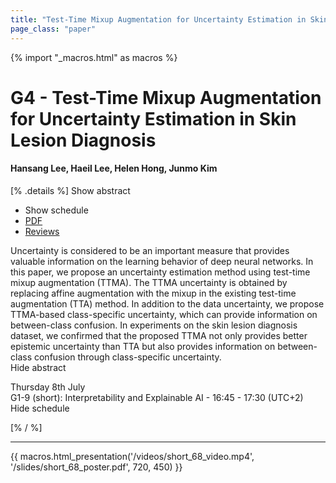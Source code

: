 ```yaml
---
title: "Test-Time Mixup Augmentation for Uncertainty Estimation in Skin Lesion Diagnosis"
page_class: "paper"
---
```


{% import "_macros.html" as macros %}

# G4 - Test-Time Mixup Augmentation for Uncertainty Estimation in Skin Lesion Diagnosis

#### Hansang Lee, Haeil Lee, Helen Hong, Junmo Kim

[% .details %]
<a class="toggle_visibility" data-selector=".abstract" data-level="3">Show abstract</a>
- <a class="toggle_visibility" data-selector=".schedule" data-level="3">Show schedule</a>
- <a href="https://openreview.net/pdf?id=aGfL5C9wRx_">PDF</a>
- <a href="https://openreview.net/forum?id=aGfL5C9wRx_">Reviews</a>

<p>
    <span class="abstract">
        Uncertainty is considered to be an important measure that provides valuable information on the learning behavior of deep neural networks. In this paper, we propose an uncertainty estimation method using test-time mixup augmentation (TTMA). The TTMA uncertainty is obtained by replacing affine augmentation with the mixup in the existing test-time augmentation (TTA) method. In addition to the data uncertainty, we propose TTMA-based class-specific uncertainty, which can provide information on between-class confusion. In experiments on the skin lesion diagnosis dataset, we confirmed that the proposed TTMA not only provides better epistemic uncertainty than TTA but also provides information on between-class confusion through class-specific uncertainty.
        <br>
        <span class="actions"><a class="toggle_visibility" data-level="2">Hide abstract</a></span>
    </span>
</p>

<p>
    <span class="schedule">
         Thursday 8th July<br>G1-9 (short): Interpretability and Explainable AI - 16:45 - 17:30 (UTC+2)
        <br>
        <span class="actions"><a class="toggle_visibility" data-level="2">Hide schedule</a></span>
    </span>
</p>

[% / %]


---

{{ macros.html_presentation('/videos/short_68_video.mp4', '/slides/short_68_poster.pdf', 720, 450) }}
